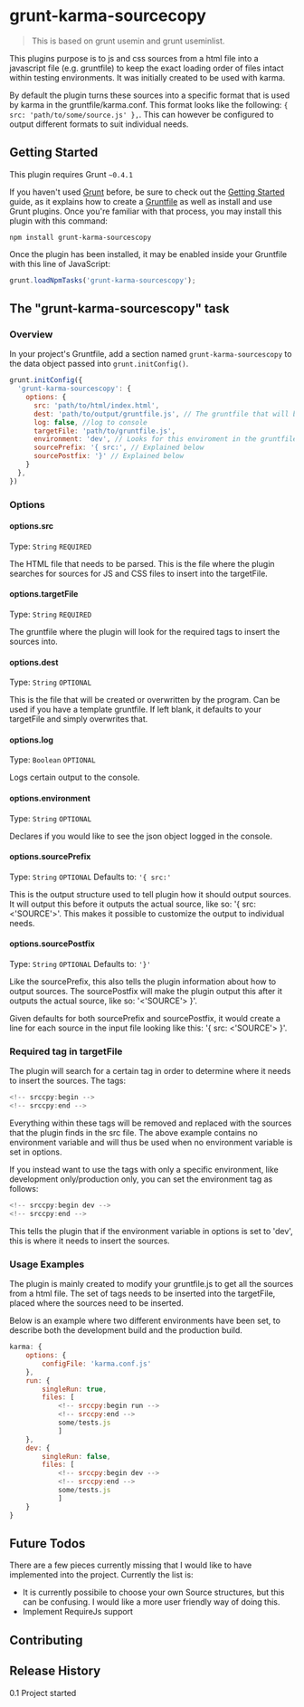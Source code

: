 # grunt-karma-sourcecopy

> This is based on grunt usemin and grunt useminlist. 

This plugins purpose is to js and css sources from a html file into a javascript file (e.g. gruntfile) to keep the exact loading order of files intact within testing environments. It was initially created to be used with karma.

By default the plugin turns these sources into a specific format that is used by karma in the gruntfile/karma.conf. This format looks like the following: `{ src: 'path/to/some/source.js' },`. This can however be configured to output different formats to suit individual needs.

## Getting Started
This plugin requires Grunt `~0.4.1`

If you haven't used [Grunt](http://gruntjs.com/) before, be sure to check out the [Getting Started](http://gruntjs.com/getting-started) guide, as it explains how to create a [Gruntfile](http://gruntjs.com/sample-gruntfile) as well as install and use Grunt plugins. Once you're familiar with that process, you may install this plugin with this command:

```shell
npm install grunt-karma-sourcescopy
```

Once the plugin has been installed, it may be enabled inside your Gruntfile with this line of JavaScript:

```js
grunt.loadNpmTasks('grunt-karma-sourcescopy');
```

## The "grunt-karma-sourcescopy" task

### Overview
In your project's Gruntfile, add a section named `grunt-karma-sourcescopy` to the data object passed into `grunt.initConfig()`.

```js
grunt.initConfig({
  'grunt-karma-sourcescopy': {
    options: {
      src: 'path/to/html/index.html',
      dest: 'path/to/output/gruntfile.js', // The gruntfile that will be created/overwritten. Defaults to targetFile.
      log: false, //log to console
      targetFile: 'path/to/gruntfile.js',
      environment: 'dev', // Looks for this enviroment in the gruntfile. Explained below.
      sourcePrefix: '{ src:', // Explained below
      sourcePostfix: '}' // Explained below
    }
  },
})
```

### Options

#### options.src
Type: `String`
`REQUIRED`

The HTML file that needs to be parsed. This is the file where the plugin searches for sources for JS and CSS files to insert into the targetFile.

#### options.targetFile
Type: `String`
`REQUIRED`

The gruntfile where the plugin will look for the required tags to insert the sources into.

#### options.dest
Type: `String`
`OPTIONAL`

This is the file that will be created or overwritten by the program. Can be used if you have a template gruntfile. If left blank, it defaults to your targetFile and simply overwrites that.

#### options.log
Type: `Boolean`
`OPTIONAL`

Logs certain output to the console.

#### options.environment
Type: `String`
`OPTIONAL`

Declares if you would like to see the json object logged in the console.

#### options.sourcePrefix
Type: `String`
`OPTIONAL`
Defaults to: `'{ src:'`

This is the output structure used to tell plugin how it should output sources. It will output this before it outputs the actual source, like so: '{ src: <'SOURCE'>'.
This makes it possible to customize the output to individual needs.

#### options.sourcePostfix
Type: `String`
`OPTIONAL`
Defaults to: `'}'`

Like the sourcePrefix, this also tells the plugin information about how to output sources. The sourcePostfix will make the plugin output this after it outputs the actual source, like so: '<'SOURCE'> }'.

Given defaults for both sourcePrefix and sourcePostfix, it would create a line for each source in the input file looking like this: '{ src: <'SOURCE'> }'.

### Required tag in targetFile
The plugin will search for a certain tag in order to determine where it needs to insert the sources.
The tags:
```js
<!-- srccpy:begin -->
<!-- srccpy:end -->
```

Everything within these tags will be removed and replaced with the sources that the plugin finds in the src file. The above example contains no environment variable and will thus be used when no environment variable is set in options.

If you instead want to use the tags with only a specific environment, like development only/production only, you can set the environment tag as follows: 
```js
<!-- srccpy:begin dev -->
<!-- srccpy:end -->
```

This tells the plugin that if the environment variable in options is set to 'dev', this is where it needs to insert the sources.

### Usage Examples 
The plugin is mainly created to modify your gruntfile.js to get all the sources from a html file. The set of tags needs to be inserted into the targetFile, placed where the sources need to be inserted.

Below is an example where two different environments have been set, to describe both the development build and the production build.

```js
karma: {
    options: {
        configFile: 'karma.conf.js'
    },
    run: {
        singleRun: true,
        files: [
            <!-- srccpy:begin run -->
            <!-- srccpy:end -->
            some/tests.js
            ]
    },
    dev: {
        singleRun: false,
        files: [
            <!-- srccpy:begin dev -->
            <!-- srccpy:end -->
            some/tests.js
            ]
    }
}
```

## Future Todos
There are a few pieces currently missing that I would like to have implemented into the project. Currently the list is:
- It is currently possibile to choose your own Source structures, but this can be confusing. I would like a more user friendly way of doing this. 
- Implement RequireJs support

## Contributing


## Release History
0.1 Project started
